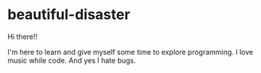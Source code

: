 # beautiful-disaster

Hi there!!

I'm here to learn and give myself some time to explore programming.
I love music while code.
And yes I hate bugs.

